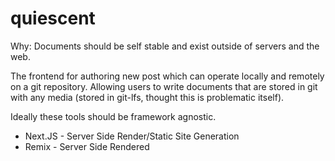 # quiescent

Why: Documents should be self stable and exist outside of servers and the web.

The frontend for authoring new post which can operate locally and remotely on a git repository. Allowing users to
write documents that are stored in git with any media (stored in git-lfs, thought this is problematic itself).

Ideally these tools should be framework agnostic.

- Next.JS - Server Side Render/Static Site Generation
- Remix - Server Side Rendered

